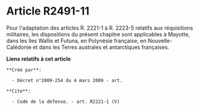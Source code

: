# Article R2491-11

Pour l'adaptation des articles R. 2221-1 à R. 2223-5 relatifs aux réquisitions militaires, les dispositions du présent
chapitre sont applicables à Mayotte, dans les îles Wallis et Futuna, en Polynésie française, en Nouvelle-Calédonie et dans
les Terres australes et antarctiques françaises.

**Liens relatifs à cet article**

	**Créé par**:

	  - Décret n°2009-254 du 4 mars 2009 - art.

	**Cite**:

	  - Code de la défense. - art. R2221-1 (V)
